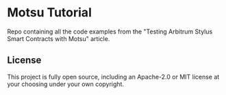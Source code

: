 # Motsu Tutorial

Repo containing all the code examples from the "Testing Arbitrum Stylus Smart Contracts with Motsu" article.

## License

This project is fully open source, including an Apache-2.0 or MIT license at your choosing under your own copyright.
